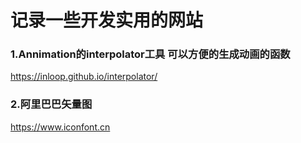 # 记录一些开发实用的网站

### 1.Annimation的interpolator工具 可以方便的生成动画的函数
https://inloop.github.io/interpolator/

### 2.阿里巴巴矢量图
https://www.iconfont.cn

